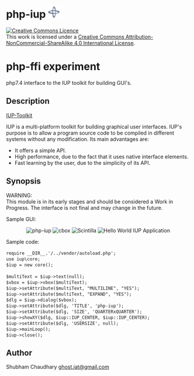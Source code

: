 # php-iup ![IUP Logo](logo_32x32.png)
<a rel="license" href="http://creativecommons.org/licenses/by-nc-sa/4.0/"><img alt="Creative Commons Licence" style="border-width:0" src="https://i.creativecommons.org/l/by-nc-sa/4.0/88x31.png" /></a><br />This work is licensed under a <a rel="license" href="http://creativecommons.org/licenses/by-nc-sa/4.0/">Creative Commons Attribution-NonCommercial-ShareAlike 4.0 International License</a>.

php-ffi experiment
=========
php7.4 interface to the IUP toolkit for building GUI's.

Description
-----------
[IUP-Toolkit](http://www.tecgraf.puc-rio.br/iup) 

IUP is a multi-platform toolkit for
building graphical user interfaces. IUP's purpose is to allow a program
source code to be compiled in different systems without any modification.
Its main advantages are:

* It offers a simple API.
* High performance, due to the fact that it uses native interface elements.
* Fast learning by the user, due to the simplicity of its API.

Synopsis
--------
WARNING:  
This module is in its early stages and should be considered a Work in Progress.
The interface is not final and may change in the future.  

Sample GUI:

<p align="center">
 <img src ="https://raw.github.com/ghostjat/php-iup/master/test/php-iup.png" alt ="php-iup"/>
  <img src ="https://raw.github.com/ghostjat/php-iup/master/test/cbox.png" alt ="cbox"/>
 <img src ="https://raw.github.com/ghostjat/php-iup/master/test/scintilla.png" alt ="Scintilla"/>
<img src="https://raw.github.com/ghostjat/php-iup/master/test/menu.jpg" alt="Hello World IUP Application"/>
</p>

Sample code:

```<?php
require __DIR__.'/../vendor/autoload.php';
use iup\core;
$iup = new core();

$multiText = $iup->text(null);
$vbox = $iup->vbox($multiText);
$iup->setAttribute($multiText, "MULTILINE", "YES");
$iup->setAttribute($multiText, "EXPAND", "YES");
$dlg = $iup->dialog($vbox);
$iup->setAttribute($dlg, 'TITLE', 'php-iup');
$iup->setAttribute($dlg, 'SIZE', 'QUARTERxQUARTER');
$iup->showXY($dlg, $iup::IUP_CENTER, $iup::IUP_CENTER);
$iup->setAttribute($dlg, 'USERSIZE', null);
$iup->mainLoop();
$iup->close();
```
Author
------
Shubham Chaudhary <ghost.jat@gmail.com>
